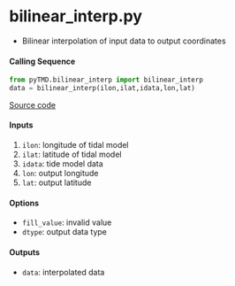 bilinear_interp.py
==================

 - Bilinear interpolation of input data to output coordinates

#### Calling Sequence
```python
from pyTMD.bilinear_interp import bilinear_interp
data = bilinear_interp(ilon,ilat,idata,lon,lat)
```
[Source code](https://github.com/tsutterley/pyTMD/blob/main/pyTMD/bilinear_interp.py)

#### Inputs
 1. `ilon`: longitude of tidal model
 2. `ilat`: latitude of tidal model
 3. `idata`: tide model data
 4. `lon`: output longitude
 5. `lat`: output latitude

#### Options
 - `fill_value`: invalid value
 - `dtype`: output data type

#### Outputs
 - `data`: interpolated data
